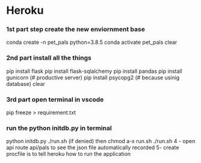 # Heroku
### 1st part step create the new enviornment base
conda create -n pet_pals python=3.8.5
conda activate pet_pals
clear
### 2nd part install all the things 
pip install flask
pip install flask-sqlalchemy
pip install pandas
pip install gunicorn (# productive server)
pip install psycopg2 (# because usinig database)
clear
### 3rd part open terminal in vscode
pip freeze > requirement.txt
### run the python initdb.py in terminal
python initdb.py
./run.sh (if denied) then
chmod a-x run.sh
./run.sh
4 - open api route api/pals to see the json file automatically recorded
5- create procfile is to tell heroku how to run the application